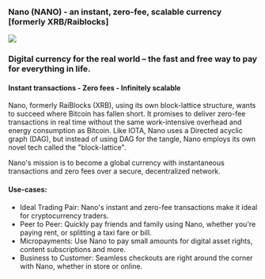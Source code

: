 ### Nano (NANO) - an instant, zero-fee, scalable currency [formerly XRB/Raiblocks] 

![](https://i.imgur.com/KYYJJmI.png)

### Digital currency for the real world – the fast and free way to pay for everything in life.

#### Instant transactions   -   Zero fees   -   Infinitely scalable

Nano, formerly RaiBlocks (XRB), using its own block-lattice structure, wants to succeed where Bitcoin has fallen short. It promises to deliver zero-fee transactions in real time without the same work-intensive overhead and energy consumption as Bitcoin. Like IOTA, Nano uses a Directed acyclic graph (DAG), but instead of using DAG for the tangle, Nano employs its own novel tech called the "block-lattice".

Nano's mission is to become a global currency with instantaneous transactions and zero fees over a secure, decentralized network.


#### Use-cases:

- Ideal Trading Pair: Nano's instant and zero-fee transactions make it ideal for cryptocurrency traders.
- Peer to Peer: Quickly pay friends and family using Nano, whether you're paying rent, or splitting a taxi fare or bill.
- Micropayments: Use Nano to pay small amounts for digital asset rights, content subscriptions and more.
- Business to Customer: Seamless checkouts are right around the corner with Nano, whether in store or online.

